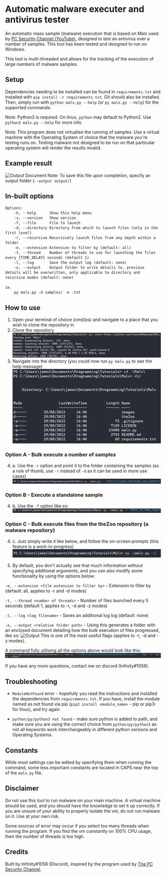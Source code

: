 # Automatic malware executer and antivirus tester
An automatic mass sample (malware) execution that is based on Malx used by [PC Security Channel (YouTube)](https://thepcsecuritychannel.com), designed to test an antivirus over a number of samples. This tool has been tested and designed to run on Windows.

This tool is multi-threaded and allows for the tracking of the execution of large numbers of malware samples.
## Setup
Dependencies needing to be installed can be found in `requirements.txt` and installed with `pip install -r requirements.txt`. Git should also be installed.
Then, simply run with `python malx.py --help` (or `py malx.py --help`) for the supported commands.

Note: Python3 is required. On linux, `python` may default to Python2. Use `python3 malx.py --help` for more info.

Note: This program does not virtualise the running of samples. Use a virtual machine with the Operating System of choice that the malware you're testing runs on. Testing malware not designed to be run on that particular operating system will render the results invalid.

## Example result
![Output Document](images/example_output.png "Example output")
Note: To save this file upon completion, specify an output folder (`--output output/`)

## In-built options

```
Options:
    -h, --help      Show this help menu
    -v, --version   Show version
    -f, --file      File to launch
    -d, --directory Directory from which to launch files (only in the first level)
    -r, --recursive Recursively launch files from any depth within a folder
    -e, --extension Extension to filter by (default: all)
    -t, --thread    Number of threads to use for launching the files every {TIME_DELAY} seconds (default 1)
    -l, --log       Save the output log (default: none)
    -o, --output    Output folder to write details to, previous details will be overwritten, only applicable to directory and recursive modes (default: none)

ie.
    py malx.py -d samples/ -e .txt
```

## How to use 
1) Open your terminal of choice (cmd/ps) and navigate to a place that you wish to clone the repository in
2) Clone the repository ![Step1](images/step1.png)
3) Navigate into the directory (you could now run `py malx.py` to see the help message) ![Step2](images/step2.png)
### Option A - Bulk execute a number of samples
4. a. Use the `-r` option and point it to the folder containing the samples (as a rule of thumb, use `-r` instead of `-d` as it can be used in more use cases) ![Step 3a](images/step3a.png)
### Option B - Execute a standalone sample 
4. b. Use the `-f` option like so: ![Step 3b](images/step3b.png)
### Option C - Bulk execute files from the theZoo repository (a malware repository)
4. c. Just simply write it like below, and follow the on-screen prompts (this feature is a work-in-progress) ![Step 3c](images/step3c.png)

5. By default, you don't actually see that much information without specifying additional arguments, and you can also modify some functionality by using the options below:

`-e, --extension <file extension to filter by>` - Extension to filter by (default: all, applies to -r and -d modes)

`-t, --thread <number of threads>` - Number of files launched every 5 seconds (default 1, applies to -r, -d and -z modes)

`-l, --log <log filename>` - Saves an additional log log (default: none)

`-o, --output <relative folder path>` - Using this generates a folder with an enclosed document detailing how the bulk execution of files progressed, like so: ![Output](images/example_output.png)
This is one of the most useful flags (applies to -r, -d and -z modes).

A command fully utilising all the options above would look like this: ![Step 6](images/step6.png)

If you have any more questions, contact me on discord (Infinity#1056).

## Troubleshooting

- `ModuleNotFound` error - hopefully you read the instructions and installed the dependencies from `requirements.txt`. If you have, install the module named as not found via pip (`pip3 install <module_name>` - pip or pip3-for linux), and try again

- `python/py/python3 not found` - make sure python is added to path, and make sure you are using the correct choice from `python/py/python3` as not all keywords work interchangeably in different python versions and Operating Systems. 

## Constants

While most settings can be edited by specifying them when running the command, some less important constants are located in CAPS near the top of the `malx.py` file.

## Disclaimer
Do not use this tool to run malware on your main machine. A virtual machine should be used, and you should have the knowledge to set it up correctly. If you are unsure of your ability to properly isolate the vm, do not run malware on it.
Use at your own risk.

Some sources of error may occur if you select too many threads when running the program. If you find the vm constantly on 100% CPU usage, then the number of threads is too high.

## Credits
Built by Infinity#1056 (Discord), inspired by the program used by [The PC Security Channel](https://thepcsecuritychannel.com).
